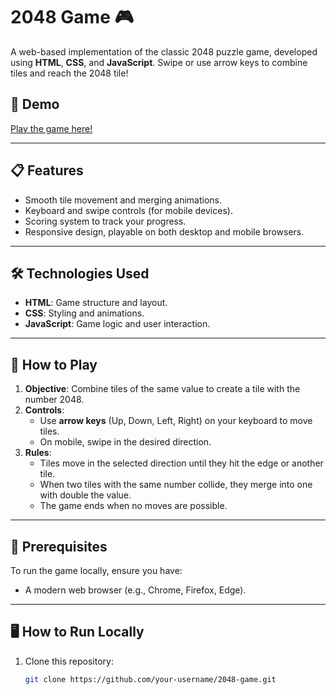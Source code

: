 # 2048 Game 🎮

A web-based implementation of the classic 2048 puzzle game, developed using **HTML**, **CSS**, and **JavaScript**. Swipe or use arrow keys to combine tiles and reach the 2048 tile!

## 🚀 Demo

[Play the game here!](#) <!-- Replace `#` with the URL if hosted online -->

---

## 📋 Features

- Smooth tile movement and merging animations.
- Keyboard and swipe controls (for mobile devices).
- Scoring system to track your progress.
- Responsive design, playable on both desktop and mobile browsers.

---

## 🛠️ Technologies Used

- **HTML**: Game structure and layout.
- **CSS**: Styling and animations.
- **JavaScript**: Game logic and user interaction.

---

## 📖 How to Play

1. **Objective**: Combine tiles of the same value to create a tile with the number 2048.
2. **Controls**:
   - Use **arrow keys** (Up, Down, Left, Right) on your keyboard to move tiles.
   - On mobile, swipe in the desired direction.
3. **Rules**:
   - Tiles move in the selected direction until they hit the edge or another tile.
   - When two tiles with the same number collide, they merge into one with double the value.
   - The game ends when no moves are possible.

---

## 🛑 Prerequisites

To run the game locally, ensure you have:
- A modern web browser (e.g., Chrome, Firefox, Edge).

---

## 🖥️ How to Run Locally

1. Clone this repository:
   ```bash
   git clone https://github.com/your-username/2048-game.git
